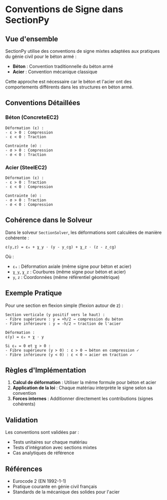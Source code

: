 # Conventions de Signe dans SectionPy

## Vue d'ensemble

SectionPy utilise des conventions de signe mixtes adaptées aux pratiques du génie civil pour le béton armé :

- **Béton** : Convention traditionnelle du béton armé
- **Acier** : Convention mécanique classique

Cette approche est nécessaire car le béton et l'acier ont des comportements différents dans les structures en béton armé.

## Conventions Détaillées

### Béton (ConcreteEC2)
```
Déformation (ε) :
- ε > 0 : Compression
- ε < 0 : Traction

Contrainte (σ) :
- σ > 0 : Compression
- σ < 0 : Traction
```

### Acier (SteelEC2)
```
Déformation (ε) :
- ε > 0 : Traction
- ε < 0 : Compression

Contrainte (σ) :
- σ > 0 : Traction
- σ < 0 : Compression
```

## Cohérence dans le Solveur

Dans le solveur `SectionSolver`, les déformations sont calculées de manière cohérente :

```
ε(y,z) = ε₀ + χ_y ⋅ (y - y_cg) + χ_z ⋅ (z - z_cg)
```

Où :
- `ε₀` : Déformation axiale (même signe pour béton et acier)
- `χ_y`, `χ_z` : Courbures (même signe pour béton et acier)
- `y`, `z` : Coordonnées (même référentiel géométrique)

## Exemple Pratique

Pour une section en flexion simple (flexion autour de z) :

```
Section verticale (y positif vers le haut) :
- Fibre supérieure : y = +h/2 → compression du béton
- Fibre inférieure : y = -h/2 → traction de l'acier

Déformation :
ε(y) = ε₀ + χ ⋅ y

Si ε₀ = 0 et χ > 0 :
- Fibre supérieure (y > 0) : ε > 0 → béton en compression ✓
- Fibre inférieure (y < 0) : ε < 0 → acier en traction ✓
```

## Règles d'Implémentation

1. **Calcul de déformation** : Utiliser la même formule pour béton et acier
2. **Application de la loi** : Chaque matériau interprète le signe selon sa convention
3. **Forces internes** : Additionner directement les contributions (signes cohérents)

## Validation

Les conventions sont validées par :
- Tests unitaires sur chaque matériau
- Tests d'intégration avec sections mixtes
- Cas analytiques de référence

## Références

- Eurocode 2 (EN 1992-1-1)
- Pratique courante en génie civil français
- Standards de la mécanique des solides pour l'acier
